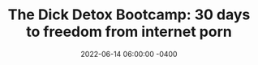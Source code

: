 ---
date: 2022-06-14 06:00:00 -0400
type: Dick Detox 30-Day Bootcamp
title: 'The Dick Detox Bootcamp: 30 days to freedom from internet porn'
description: >-
  My proven system to quit internet porn, win with women, and get your sex life
  back on track.
image: /assets/images/drafts/latimore-high-waist.png
product_info:
  button_text: Enroll now!
  button_url:
  price:
hero:
  hero_type: product
  image:
  heading: 30-day Dick Detox Bootcamp
  text: Accountability, discipline, and brotherhood to finally get off internet porn
page_blocks:
  - _id: block_rich_text
    alignment: center
    text_markdown: |
      ![Mug photo mockup](/assets/images/products/auction-1.jpg)
      ![Mug photo mockup](/assets/images/products/auction-2.jpg)
      ![Mug photo mockup](/assets/images/products/auction-3.jpg)
      ![Mug photo mockup](/assets/images/products/auction-4.jpg)
---